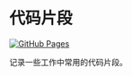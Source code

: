 # 代码片段

[![GitHub Pages](https://github.com/curder/code-snippets/actions/workflows/build-docs.yml/badge.svg)](https://github.com/curder/code-snippets/actions/workflows/build-docs.yml)

记录一些工作中常用的代码片段。
